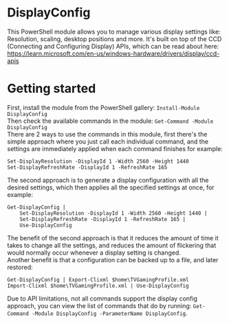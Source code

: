 # DisplayConfig
This PowerShell module allows you to manage various display settings like: Resolution, scaling, desktop positions and more.
It's built on top of the CCD (Connecting and Configuring Display) APIs, which can be read about here: https://learn.microsoft.com/en-us/windows-hardware/drivers/display/ccd-apis

# Getting started
First, install the module from the PowerShell gallery: `Install-Module DisplayConfig`  
Then check the available commands in the module: `Get-Command -Module DisplayConfig`  
There are 2 ways to use the commands in this module, first there's the simple approach where you just call each individual command, and the settings are immediately applied when each command finishes for example:
```
Set-DisplayResolution -DisplayId 1 -Width 2560 -Height 1440
Set-DisplayRefreshRate -DisplayId 1 -RefreshRate 165
```
The second approach is to generate a display configuration with all the desired settings, which then applies all the specified settings at once, for example:
```
Get-DisplayConfig |
    Set-DisplayResolution -DisplayId 1 -Width 2560 -Height 1440 |
    Set-DisplayRefreshRate -DisplayId 1 -RefreshRate 165 |
    Use-DisplayConfig
```
The benefit of the second approach is that it reduces the amount of time it takes to change all the settings, and reduces the amount of flickering that would normally occur whenever a display setting is changed.  
Another benefit is that a configuration can be backed up to a file, and later restored:
```
Get-DisplayConfig | Export-Clixml $home\TVGamingProfile.xml
Import-Clixml $home\TVGamingProfile.xml | Use-DisplayConfig
```
Due to API limitations, not all commands support the display config approach, you can view the list of commands that do by running: `Get-Command -Module DisplayConfig -ParameterName DisplayConfig`.
